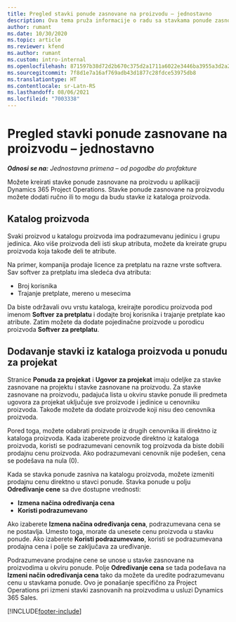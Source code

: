 ```yaml
---
title: Pregled stavki ponude zasnovane na proizvodu – jednostavno
description: Ova tema pruža informacije o radu sa stavkama ponude zasnovanim na proizvodu.
author: rumant
ms.date: 10/30/2020
ms.topic: article
ms.reviewer: kfend
ms.author: rumant
ms.custom: intro-internal
ms.openlocfilehash: 871597b38d72d2b670c375d2a1711a6022e3446ba3955a3d2a233a6486d85f5c
ms.sourcegitcommit: 7f8d1e7a16af769adb43d1877c28fdce53975db8
ms.translationtype: HT
ms.contentlocale: sr-Latn-RS
ms.lasthandoff: 08/06/2021
ms.locfileid: "7003338"
---
```

# <a name="product-based-quote-lines-overview---lite"></a>Pregled stavki ponude zasnovane na proizvodu – jednostavno

_**Odnosi se na:** Jednostavna primena – od pogodbe do profakture_

Možete kreirati stavke ponude zasnovane na proizvodu u aplikaciji Dynamics 365 Project Operations. Stavke ponude zasnovane na proizvodu možete dodati ručno ili to mogu da budu stavke iz kataloga proizvoda.

## <a name="product-catalog"></a>Katalog proizvoda

Svaki proizvod u katalogu proizvoda ima podrazumevanu jedinicu i grupu jedinica. Ako više proizvoda deli isti skup atributa, možete da kreirate grupu proizvoda koja takođe deli te atribute. 

Na primer, kompanija prodaje licence za pretplatu na razne vrste softvera. Sav softver za pretplatu ima sledeća dva atributa:

- Broj korisnika
- Trajanje pretplate, mereno u mesecima

Da biste održavali ovu vrstu kataloga, kreirajte porodicu proizvoda pod imenom **Softver za pretplatu** i dodajte broj korisnika i trajanje pretplate kao atribute. Zatim možete da dodate pojedinačne proizvode u porodicu proizvoda **Softver za pretplatu**.

## <a name="add-product-catalog-items-to-a-project-quote"></a>Dodavanje stavki iz kataloga proizvoda u ponudu za projekat

Stranice **Ponuda za projekat** i **Ugovor za projekat** imaju odeljke za stavke zasnovane na projektu i stavke zasnovane na proizvodu. Za stavke zasnovane na proizvodu, padajuća lista u okviru stavke ponude ili predmeta ugovora za projekat uključuje sve proizvode i jedinice u cenovniku proizvoda. Takođe možete da dodate proizvode koji nisu deo cenovnika proizvoda.

Pored toga, možete odabrati proizvode iz drugih cenovnika ili direktno iz kataloga proizvoda. Kada izaberete proizvode direktno iz kataloga proizvoda, koristi se podrazumevani cenovnik tog proizvoda da biste dobili prodajnu cenu proizvoda. Ako podrazumevani cenovnik nije podešen, cena se podešava na nula (0).

Kada se stavka ponude zasniva na katalogu proizvoda, možete izmeniti prodajnu cenu direktno u stavci ponude. Stavka ponude u polju **Određivanje cene** sa dve dostupne vrednosti:

- **Izmena načina određivanja cena**
- **Koristi podrazumevano**

Ako izaberete **Izmena načina određivanja cena**, podrazumevana cena se ne postavlja. Umesto toga, morate da unesete cenu proizvoda u stavku ponude. Ako izaberete **Koristi podrazumevano**, koristi se podrazumevana prodajna cena i polje se zaključava za uređivanje.

Podrazumevane prodajne cene se unose u stavke zasnovane na proizvodima u okviru ponude. Polje **Određivanje cena** se tada podešava na **Izmeni način određivanja cena** tako da možete da uredite podrazumevanu cenu u stavkama ponude. Ovo je ponašanje specifično za Project Operations pri izmeni stavki zasnovanih na proizvodima u usluzi Dynamics 365 Sales.


[!INCLUDE[footer-include](../../includes/footer-banner.md)]